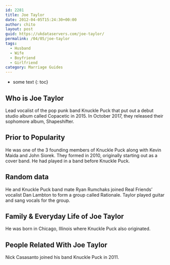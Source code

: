 ```yaml
---
id: 2281
title: Joe Taylor
date: 2012-04-05T15:24:30+00:00
author: chito
layout: post
guid: https://ukdataservers.com/joe-taylor/
permalink: /04/05/joe-taylor
tags:
  - Husband
  - Wife
  - Boyfriend
  - Girlfriend
category: Marriage Guides
---
```


* some text
{: toc}
          
          
## Who is  Joe Taylor
                  
                  
                  
Lead vocalist of the pop punk band Knuckle Puck that put out a debut studio album called Copacetic in 2015. In October 2017, they released their sophomore album, Shapeshifter.
                  
                
                
                
## Prior to Popularity 
                  
                  
                  
He was one of the 3 founding members of Knuckle Puck along with Kevin Maida and John Siorek. They formed in 2010, originally starting out as a cover band. He had played in a band before Knuckle Puck.
                  
                
                
                
## Random data 
                  
                  
                  
He and Knuckle Puck band mate Ryan Rumchaks joined Real Friends&#8217; vocalist Dan Lambton to form a group called Rationale. Taylor played guitar and sang vocals for the group.
                  
                
                
                
## Family & Everyday Life of Joe Taylor
                  
                  
                  
He was born in Chicago, Illinois where Knuckle Puck also originated.
                  
                
                
                
## People Related With  Joe Taylor
                  
                  
                  
Nick Casasanto joined his band Knuckle Puck in 2011.
                  
                
              
            
          
          
          
    
    
  
